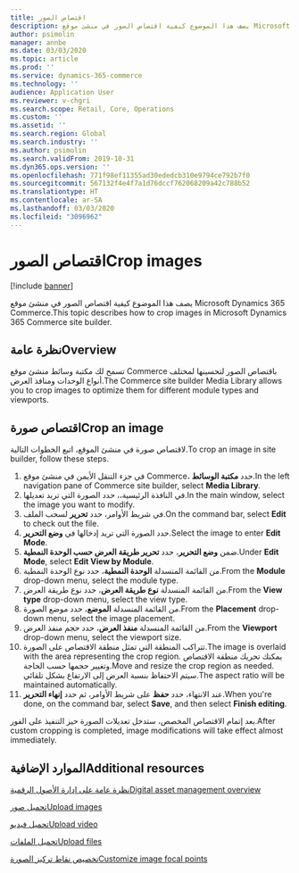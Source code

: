 ```yaml
---
title: اقتصاص الصور
description: يصف هذا الموضوع كيفية اقتصاص الصور في منشئ موقع Microsoft Dynamics 365 Commerce.
author: psimolin
manager: annbe
ms.date: 03/03/2020
ms.topic: article
ms.prod: ''
ms.service: dynamics-365-commerce
ms.technology: ''
audience: Application User
ms.reviewer: v-chgri
ms.search.scope: Retail, Core, Operations
ms.custom: ''
ms.assetid: ''
ms.search.region: Global
ms.search.industry: ''
ms.author: psimolin
ms.search.validFrom: 2019-10-31
ms.dyn365.ops.version: ''
ms.openlocfilehash: 771f98ef11355ad30ededcb310e9794ce792b7f0
ms.sourcegitcommit: 567132f4e4f7a1d76dccf762068209a42c788b52
ms.translationtype: HT
ms.contentlocale: ar-SA
ms.lasthandoff: 03/03/2020
ms.locfileid: "3096962"
---
```

# <a name="crop-images"></a><span data-ttu-id="b4916-103">اقتصاص الصور</span><span class="sxs-lookup"><span data-stu-id="b4916-103">Crop images</span></span>

[!include [banner](includes/banner.md)]

<span data-ttu-id="b4916-104">يصف هذا الموضوع كيفية اقتصاص الصور في منشئ موقع Microsoft Dynamics 365 Commerce.</span><span class="sxs-lookup"><span data-stu-id="b4916-104">This topic describes how to crop images in Microsoft Dynamics 365 Commerce site builder.</span></span>

## <a name="overview"></a><span data-ttu-id="b4916-105">نظرة عامة</span><span class="sxs-lookup"><span data-stu-id="b4916-105">Overview</span></span>

<span data-ttu-id="b4916-106">تسمح لك مكتبة وسائط منشئ موقع Commerce باقتصاص الصور لتحسينها لمختلف أنواع الوحدات ومنافذ العرض.</span><span class="sxs-lookup"><span data-stu-id="b4916-106">The Commerce site builder Media Library allows you to crop images to optimize them for different module types and viewports.</span></span>

## <a name="crop-an-image"></a><span data-ttu-id="b4916-107">اقتصاص صورة</span><span class="sxs-lookup"><span data-stu-id="b4916-107">Crop an image</span></span>

<span data-ttu-id="b4916-108">لاقتصاص صورة في منشئ الموقع، اتبع الخطوات التالية.</span><span class="sxs-lookup"><span data-stu-id="b4916-108">To crop an image in site builder, follow these steps.</span></span>

1. <span data-ttu-id="b4916-109">في جزء التنقل الأيمن في منشئ موقع Commerce، حدد **مكتبة الوسائط**.</span><span class="sxs-lookup"><span data-stu-id="b4916-109">In the left navigation pane of Commerce site builder, select **Media Library**.</span></span>
1. <span data-ttu-id="b4916-110">في النافذة الرئيسية،، حدد الصورة التي تريد تعديلها.</span><span class="sxs-lookup"><span data-stu-id="b4916-110">In the main window, select the image you want to modify.</span></span>
1. <span data-ttu-id="b4916-111">في شريط الأوامر، حدد **تحرير** لسحب الملف.</span><span class="sxs-lookup"><span data-stu-id="b4916-111">On the command bar, select **Edit** to check out the file.</span></span>
1. <span data-ttu-id="b4916-112">حدد الصورة التي تريد إدخالها في **وضع التحرير**.</span><span class="sxs-lookup"><span data-stu-id="b4916-112">Select the image to enter **Edit Mode**.</span></span>
1. <span data-ttu-id="b4916-113">ضمن **وضع التحرير**، حدد **تحرير طريقة العرض حسب الوحدة النمطية**.</span><span class="sxs-lookup"><span data-stu-id="b4916-113">Under **Edit Mode**, select **Edit View by Module**.</span></span>
1. <span data-ttu-id="b4916-114">من القائمة المنسدلة **الوحدة النمطية**، حدد نوع الوحدة النمطية.</span><span class="sxs-lookup"><span data-stu-id="b4916-114">From the **Module** drop-down menu, select the module type.</span></span>
1. <span data-ttu-id="b4916-115">من القائمة المنسدلة **نوع طريقة العرض**، حدد نوع طريقة العرض.</span><span class="sxs-lookup"><span data-stu-id="b4916-115">From the **View type** drop-down menu, select the view type.</span></span>
1. <span data-ttu-id="b4916-116">من القائمة المنسدلة **الموضع**، حدد موضع الصورة.</span><span class="sxs-lookup"><span data-stu-id="b4916-116">From the **Placement** drop-down menu, select the image placement.</span></span>
1. <span data-ttu-id="b4916-117">من القائمة المنسدلة **منفذ العرض**، حدد حجم منفذ العرض.</span><span class="sxs-lookup"><span data-stu-id="b4916-117">From the **Viewport** drop-down menu, select the viewport size.</span></span>
1. <span data-ttu-id="b4916-118">تتراكب المنطقة التي تمثل منطقة الاقتصاص على الصورة.</span><span class="sxs-lookup"><span data-stu-id="b4916-118">The image is overlaid with the area representing the crop region.</span></span> <span data-ttu-id="b4916-119">يمكنك تحريك منطقة الاقتصاص وتغيير حجمها حسب الحاجة.</span><span class="sxs-lookup"><span data-stu-id="b4916-119">Move and resize the crop region as needed.</span></span> <span data-ttu-id="b4916-120">سيتم الاحتفاظ بنسبة العرض إلى الارتفاع بشكل تلقائي.</span><span class="sxs-lookup"><span data-stu-id="b4916-120">The aspect ratio will be maintained automatically.</span></span>
1. <span data-ttu-id="b4916-121">عند الانتهاء، حدد **حفظ** على شريط الأوامر، ثم حدد **إنهاء التحرير**.</span><span class="sxs-lookup"><span data-stu-id="b4916-121">When you're done, on the command bar, select **Save**, and then select **Finish editing**.</span></span> 

<span data-ttu-id="b4916-122">بعد إتمام الاقتصاص المخصص، ستدخل تعديلات الصورة حيز التنفيذ على الفور.</span><span class="sxs-lookup"><span data-stu-id="b4916-122">After custom cropping is completed, image modifications will take effect almost immediately.</span></span>

## <a name="additional-resources"></a><span data-ttu-id="b4916-123">الموارد الإضافية</span><span class="sxs-lookup"><span data-stu-id="b4916-123">Additional resources</span></span>

[<span data-ttu-id="b4916-124">نظرة عامة على إدارة الأصول الرقمية</span><span class="sxs-lookup"><span data-stu-id="b4916-124">Digital asset management overview</span></span>](dam-overview.md)

[<span data-ttu-id="b4916-125">تحميل صور</span><span class="sxs-lookup"><span data-stu-id="b4916-125">Upload images</span></span>](dam-upload-images.md)

[<span data-ttu-id="b4916-126">تحميل فيديو</span><span class="sxs-lookup"><span data-stu-id="b4916-126">Upload video</span></span>](dam-upload-video.md)

[<span data-ttu-id="b4916-127">تحميل الملفات</span><span class="sxs-lookup"><span data-stu-id="b4916-127">Upload files</span></span>](dam-upload-files.md)

[<span data-ttu-id="b4916-128">تخصيص نقاط تركيز الصورة</span><span class="sxs-lookup"><span data-stu-id="b4916-128">Customize image focal points</span></span>](dam-custom-focal-point.md)
